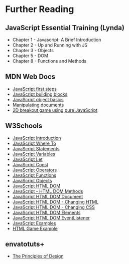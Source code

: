 # Further Reading

## JavaScript Essential Training (Lynda)

- Chapter 1 - Javascript: A Brief Introduction
- Chapter 2 - Up and Running with JS
- Chapter 3 - Objects
- Chapter 5 - DOM
- Chapter 8 - Functions and Methods

## MDN Web Docs

- [JavaScript first steps](https://developer.mozilla.org/en-US/docs/Learn/JavaScript/First_steps)
- [JavaScript building blocks](https://developer.mozilla.org/en-US/docs/Learn/JavaScript/Building_blocks)
- [JavaScript object basics](https://developer.mozilla.org/en-US/docs/Learn/JavaScript/Objects/Basics)
- [Manipulating documents](https://developer.mozilla.org/en-US/docs/Learn/JavaScript/Client-side_web_APIs/Manipulating_documents)
- [2D breakout game using pure JavaScript](https://developer.mozilla.org/en-US/docs/Games/Tutorials/2D_Breakout_game_pure_JavaScript)

## W3Schools

- [JavaScript Introduction](https://www.w3schools.com/js/js_intro.asp)
- [JavaScript Where To](https://www.w3schools.com/js/js_whereto.asp)
- [JavaScript Statements](https://www.w3schools.com/js/js_statements.asp)
- [JavaScript Variables](https://www.w3schools.com/js/js_variables.asp)
- [JavaScript Let](https://www.w3schools.com/js/js_let.asp)
- [JavaScript Const](https://www.w3schools.com/js/js_const.asp)
- [JavaScript Operators](https://www.w3schools.com/js/js_operators.asp)
- [JavaScript Functions](https://www.w3schools.com/js/js_functions.asp)
- [JavaScript Objects](https://www.w3schools.com/js/js_objects.asp)
- [JavaScript HTML DOM](https://www.w3schools.com/js/js_htmldom.asp)
- [JavaScript - HTML DOM Methods](https://www.w3schools.com/js/js_htmldom_methods.asp)
- [JavaScript HTML DOM Document](https://www.w3schools.com/js/js_htmldom_document.asp)
- [JavaScript HTML DOM - Changing HTML](https://www.w3schools.com/js/js_htmldom_html.asp)
- [JavaScript HTML DOM - Changing CSS](https://www.w3schools.com/js/js_htmldom_css.asp)
- [JavaScript HTML DOM Elements](https://www.w3schools.com/js/js_htmldom_elements.asp)
- [JavaScript HTML DOM EventListener](https://www.w3schools.com/js/js_htmldom_eventlistener.asp)
- [JavaScript Examples](https://www.w3schools.com/js/js_examples.asp)
- [HTML Game Example](https://www.w3schools.com/graphics/game_intro.asp)

## envatotuts+

- [The Principles of Design](https://design.tutsplus.com/articles/the-principles-of-design--cms-33962)
